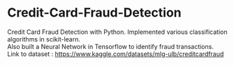 # Credit-Card-Fraud-Detection
Credit Card Fraud Detection with Python. Implemented various classification algorithms in scikit-learn.  
Also built a Neural Network in Tensorflow to identify fraud transactions.  
Link to dataset : https://www.kaggle.com/datasets/mlg-ulb/creditcardfraud
